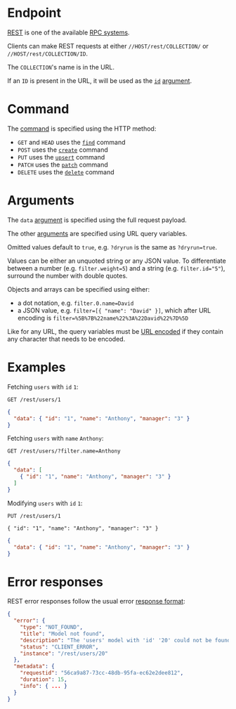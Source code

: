 # Endpoint

[REST](https://en.wikipedia.org/wiki/Representational_state_transfer)
is one of the available [RPC systems](README.md).

Clients can make REST requests at either `//HOST/rest/COLLECTION/` or
`//HOST/rest/COLLECTION/ID`.

The `COLLECTION`'s name is in the URL.

If an `ID` is present in the URL, it will be used as the
[`id`](../arguments/filtering.md#id-argument) [argument](README.md#rpc).

# Command

The [command](../request/crud.md) is specified using the HTTP method:
  - `GET` and `HEAD` uses the [`find`](../request/crud.md#find-command) command
  - `POST` uses the [`create`](../request/crud.md#create-command) command
  - `PUT` uses the [`upsert`](../request/crud.md#upsert-command) command
  - `PATCH` uses the [`patch`](../request/crud.md#patch-command) command
  - `DELETE` uses the [`delete`](../request/crud.md#delete-command) command

# Arguments

The `data` [argument](README.md#rpc) is specified using the full request
payload.

The other [arguments](README.md#rpc) are specified using URL query variables.

Omitted values default to `true`, e.g. `?dryrun` is the same as `?dryrun=true`.

Values can be either an unquoted string or any JSON value. To differentiate
between a number (e.g. `filter.weight=5`) and a string (e.g. `filter.id="5"`),
surround the number with double quotes.

Objects and arrays can be specified using either:
  - a dot notation, e.g. `filter.0.name=David`
  - a JSON value, e.g. `filter=[{ "name": "David" }]`, which after URL encoding
    is `filter=%5B%7B%22name%22%3A%22David%22%7D%5D`

Like for any URL, the query variables must be
[URL encoded](https://en.wikipedia.org/wiki/Percent-encoding) if they contain
any character that needs to be encoded.

# Examples

Fetching `users` with `id` `1`:

```HTTP
GET /rest/users/1
```

```json
{
  "data": { "id": "1", "name": "Anthony", "manager": "3" }
}
```

Fetching `users` with `name` `Anthony`:

```HTTP
GET /rest/users/?filter.name=Anthony
```

```json
{
  "data": [
    { "id": "1", "name": "Anthony", "manager": "3" }
  ]
}
```

Modifying `users` with `id` `1`:

```HTTP
PUT /rest/users/1

{ "id": "1", "name": "Anthony", "manager": "3" }
```

```json
{
  "data": { "id": "1", "name": "Anthony", "manager": "3" }
}
```

# Error responses

REST error responses follow the usual error
[response format](../request/error.md#error-responses):

```json
{
  "error": {
    "type": "NOT_FOUND",
    "title": "Model not found",
    "description": "The 'users' model with 'id' '20' could not be found",
    "status": "CLIENT_ERROR",
    "instance": "/rest/users/20"
  },
  "metadata": {
    "requestid": "56ca9a87-73cc-48db-95fa-ec62e2dee812",
    "duration": 15,
    "info": { ... }
  }
}
```
